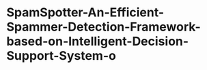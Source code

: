 # SpamSpotter-An-Efficient-Spammer-Detection-Framework-based-on-Intelligent-Decision-Support-System-o